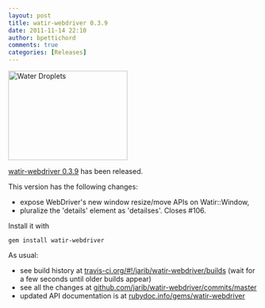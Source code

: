 ```yaml
---
layout: post
title: watir-webdriver 0.3.9
date: 2011-11-14 22:10
author: bpettichord
comments: true
categories: [Releases]
---
```

<a href="http://www.flickr.com/photos/mothernaturephotos/3368353605/" title="Water Droplets by Elliotphotos, on Flickr"><img src="http://farm4.static.flickr.com/3660/3368353605_61886c4bfa_m.jpg" width="240" height="180" alt="Water Droplets"></a>

<a href="https://rubygems.org/gems/watir-webdriver">watir-webdriver 0.3.9</a> has been released.
<!--more-->

This version has the following changes:
<ul>
<li>expose WebDriver's new window resize/move APIs on Watir::Window,</li>
<li>pluralize the 'details' element as 'detailses'. Closes #106.</li>
</ul>

Install it with

<code>gem install watir-webdriver</code>

As usual: 

<ul>
<li>see build history at <a href="http://travis-ci.org/#!/jarib/watir-webdriver/builds">travis-ci.org/#!/jarib/watir-webdriver/builds</a> (wait for a few seconds until older builds appear)</li>
<li>see all the changes at <a href="https://github.com/jarib/watir-webdriver/commits/master/">github.com/jarib/watir-webdriver/commits/master</a></li>
<li>updated API documentation is at <a href="http://rubydoc.info/gems/watir-webdriver">rubydoc.info/gems/watir-webdriver</a></li>
</ul>

<p>

